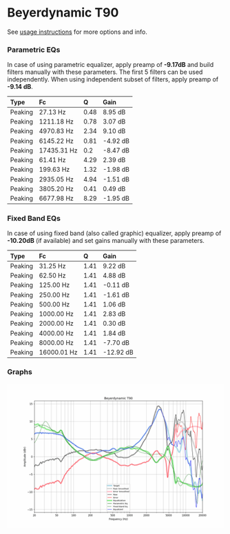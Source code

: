 # Beyerdynamic T90
See [usage instructions](https://github.com/jaakkopasanen/AutoEq#usage) for more options and info.

### Parametric EQs
In case of using parametric equalizer, apply preamp of **-9.17dB** and build filters manually
with these parameters. The first 5 filters can be used independently.
When using independent subset of filters, apply preamp of **-9.14 dB**.

| Type    | Fc          |    Q | Gain     |
|:--------|:------------|:-----|:---------|
| Peaking | 27.13 Hz    | 0.48 | 8.95 dB  |
| Peaking | 1211.18 Hz  | 0.78 | 3.07 dB  |
| Peaking | 4970.83 Hz  | 2.34 | 9.10 dB  |
| Peaking | 6145.22 Hz  | 0.81 | -4.92 dB |
| Peaking | 17435.31 Hz | 0.2  | -8.47 dB |
| Peaking | 61.41 Hz    | 4.29 | 2.39 dB  |
| Peaking | 199.63 Hz   | 1.32 | -1.98 dB |
| Peaking | 2935.05 Hz  | 4.94 | -1.51 dB |
| Peaking | 3805.20 Hz  | 0.41 | 0.49 dB  |
| Peaking | 6677.98 Hz  | 8.29 | -1.95 dB |

### Fixed Band EQs
In case of using fixed band (also called graphic) equalizer, apply preamp of **-10.20dB**
(if available) and set gains manually with these parameters.

| Type    | Fc          |    Q | Gain      |
|:--------|:------------|:-----|:----------|
| Peaking | 31.25 Hz    | 1.41 | 9.22 dB   |
| Peaking | 62.50 Hz    | 1.41 | 4.88 dB   |
| Peaking | 125.00 Hz   | 1.41 | -0.11 dB  |
| Peaking | 250.00 Hz   | 1.41 | -1.61 dB  |
| Peaking | 500.00 Hz   | 1.41 | 1.06 dB   |
| Peaking | 1000.00 Hz  | 1.41 | 2.83 dB   |
| Peaking | 2000.00 Hz  | 1.41 | 0.30 dB   |
| Peaking | 4000.00 Hz  | 1.41 | 1.84 dB   |
| Peaking | 8000.00 Hz  | 1.41 | -7.70 dB  |
| Peaking | 16000.01 Hz | 1.41 | -12.92 dB |

### Graphs
![](./Beyerdynamic%20T90.png)